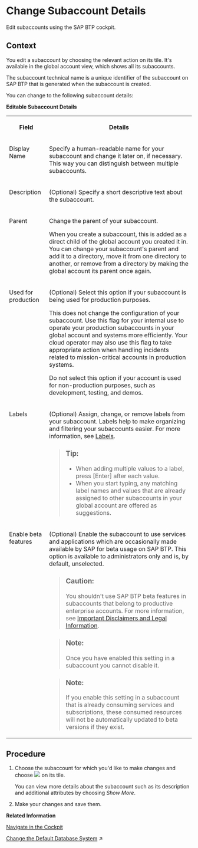 <!-- loio567d4a84bfdc428f8f3640e07261f73a -->

# Change Subaccount Details

Edit subaccounts using the SAP BTP cockpit.



## Context

You edit a subaccount by choosing the relevant action on its tile. It's available in the global account view, which shows all its subaccounts.

The subaccount technical name is a unique identifier of the subaccount on SAP BTP that is generated when the subaccount is created.

You can change to the following subaccount details:

**Editable Subaccount Details**


<table>
<tr>
<th valign="top">

Field

</th>
<th valign="top">

Details

</th>
</tr>
<tr>
<td valign="top">

Display Name

</td>
<td valign="top">

Specify a human-readable name for your subaccount and change it later on, if necessary. This way you can distinguish between multiple subaccounts.

</td>
</tr>
<tr>
<td valign="top">

Description

</td>
<td valign="top">

\(Optional\) Specify a short descriptive text about the subaccount.

</td>
</tr>
<tr>
<td valign="top">

Parent

</td>
<td valign="top">

Change the parent of your subaccount.

When you create a subaccount, this is added as a direct child of the global account you created it in. You can change your subaccount's parent and add it to a directory, move it from one directory to another, or remove from a directory by making the global account its parent once again.

</td>
</tr>
<tr>
<td valign="top">

Used for production

</td>
<td valign="top">

\(Optional\) Select this option if your subaccount is being used for production purposes.

This does not change the configuration of your subaccount. Use this flag for your internal use to operate your production subaccounts in your global account and systems more efficiently. Your cloud operator may also use this flag to take appropriate action when handling incidents related to mission-critical accounts in production systems.

Do not select this option if your account is used for non-production purposes, such as development, testing, and demos.

</td>
</tr>
<tr>
<td valign="top">

Labels

</td>
<td valign="top">

\(Optional\) Assign, change, or remove labels from your subaccount. Labels help to make organizing and filtering your subaccounts easier. For more information, see [Labels](../10-concepts/account-model-8ed4a70.md#loioe8663c08ead648faa673b0d63c5b478e).

> ### Tip:  
> -   When adding multiple values to a label, press [Enter\] after each value.
> -   When you start typing, any matching label names and values that are already assigned to other subaccounts in your global account are offered as suggestions.



</td>
</tr>
<tr>
<td valign="top">

Enable beta features

</td>
<td valign="top">

\(Optional\) Enable the subaccount to use services and applications which are occasionally made available by SAP for beta usage on SAP BTP. This option is available to administrators only and is, by default, unselected.

> ### Caution:  
> You shouldn't use SAP BTP beta features in subaccounts that belong to productive enterprise accounts. For more information, see [Important Disclaimers and Legal Information](https://help.sap.com/viewer/disclaimer).

> ### Note:  
> Once you have enabled this setting in a subaccount you cannot disable it.

> ### Note:  
> If you enable this setting in a subaccount that is already consuming services and subscriptions, these consumed resources will not be automatically updated to beta versions if they exist.



</td>
</tr>
</table>



<a name="loio567d4a84bfdc428f8f3640e07261f73a__steps_jgs_mxw_z5"/>

## Procedure

1.  Choose the subaccount for which you'd like to make changes and choose ![](images/Edit_Icon_abfe424.png) on its tile.

    You can view more details about the subaccount such as its description and additional attributes by choosing *Show More*.

2.  Make your changes and save them.


**Related Information**  


[Navigate in the Cockpit](navigate-in-the-cockpit-0874895.md "Learn how to navigate to your global accounts and subaccounts in the SAP BTP cockpit.")

[Change the Default Database System](https://help.sap.com/viewer/d4790b2de2f4429db6f3dff54e4d7b3a/Cloud/en-US/d531b2dd49904927a0327c9479edd2b7.html "Change the database property, which determines the database in the Neo environment on which an application runs.") :arrow_upper_right:

